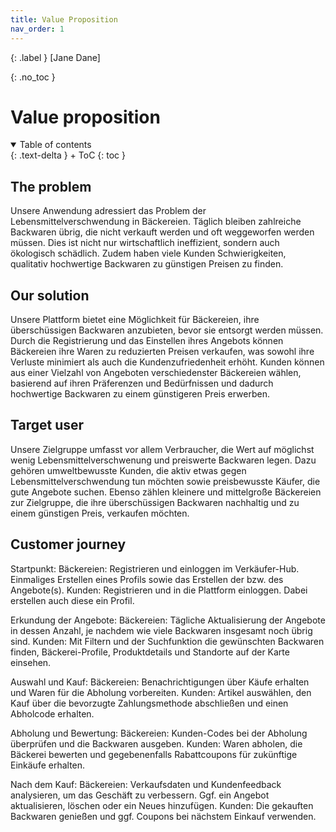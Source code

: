 ```yaml
---
title: Value Proposition
nav_order: 1
---
```


{: .label }
[Jane Dane]

{: .no_toc }
# Value proposition

<details open markdown="block">
{: .text-delta }
<summary>Table of contents</summary>
+ ToC
{: toc }
</details>

## The problem
Unsere Anwendung adressiert das Problem der Lebensmittelverschwendung in Bäckereien. Täglich bleiben zahlreiche Backwaren übrig, die nicht verkauft werden und oft weggeworfen werden müssen. Dies ist nicht nur wirtschaftlich ineffizient, sondern auch ökologisch schädlich. Zudem haben viele Kunden Schwierigkeiten, qualitativ hochwertige Backwaren zu günstigen Preisen zu finden.

## Our solution

Unsere Plattform bietet eine Möglichkeit für Bäckereien, ihre überschüssigen Backwaren anzubieten, bevor sie entsorgt werden müssen. Durch die Registrierung und das Einstellen ihres Angebots können Bäckereien ihre Waren zu reduzierten Preisen verkaufen, was sowohl ihre Verluste minimiert als auch die Kundenzufriedenheit erhöht. Kunden können aus einer Vielzahl von Angeboten verschiedenster Bäckereien wählen, basierend auf ihren Präferenzen und Bedürfnissen und dadurch hochwertige Backwaren zu einem günstigeren Preis erwerben.

## Target user

Unsere Zielgruppe umfasst vor allem Verbraucher, die Wert auf möglichst wenig Lebensmittelverschwenung und preiswerte Backwaren legen. Dazu gehören umweltbewusste Kunden, die aktiv etwas gegen Lebensmittelverschwendung tun möchten sowie preisbewusste Käufer, die gute Angebote suchen. Ebenso zählen kleinere und mittelgroße Bäckereien zur Zielgruppe, die ihre überschüssigen Backwaren nachhaltig und zu einem günstigen Preis, verkaufen möchten.

## Customer journey

Startpunkt:
Bäckereien: Registrieren und einloggen im Verkäufer-Hub. Einmaliges Erstellen eines Profils sowie das Erstellen der bzw. des Angebote(s).
Kunden: Registrieren und in die Plattform einloggen. Dabei erstellen auch diese ein Profil.

Erkundung der Angebote:
Bäckereien: Tägliche Aktualisierung der Angebote in dessen Anzahl, je nachdem wie viele Backwaren insgesamt noch übrig sind.
Kunden: Mit Filtern und der Suchfunktion die gewünschten Backwaren finden, Bäckerei-Profile, Produktdetails und Standorte auf der Karte einsehen.

Auswahl und Kauf:
Bäckereien: Benachrichtigungen über Käufe erhalten und Waren für die Abholung vorbereiten.
Kunden: Artikel auswählen, den Kauf über die bevorzugte Zahlungsmethode abschließen und einen Abholcode erhalten.

Abholung und Bewertung:
Bäckereien: Kunden-Codes bei der Abholung überprüfen und die Backwaren ausgeben.
Kunden: Waren abholen, die Bäckerei bewerten und gegebenenfalls Rabattcoupons für zukünftige Einkäufe erhalten.

Nach dem Kauf:
Bäckereien: Verkaufsdaten und Kundenfeedback analysieren, um das Geschäft zu verbessern. Ggf. ein Angebot aktualisieren, löschen oder ein Neues hinzufügen.
Kunden: Die gekauften Backwaren genießen und ggf. Coupons bei nächstem Einkauf verwenden.
